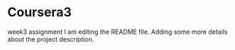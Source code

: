 # Coursera3
week3 assignment
I am editing the README file. Adding some more details about the project description.

